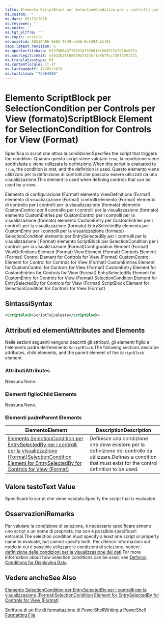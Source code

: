 ```yaml
---
title: Elemento ScriptBlock per SelectionCondition per i controlli per la visualizzazione (Format) | Microsoft Docs
ms.custom: ''
ms.date: 09/13/2016
ms.reviewer: ''
ms.suite: ''
ms.tgt_pltfrm: ''
ms.topic: article
ms.assetid: 08512496-5682-4539-ab56-0c5394ce1f01
caps.latest.revision: 6
ms.openlocfilehash: 0137886437f01518f396613c564517e7910e657a
ms.sourcegitcommit: debd2b38fb8070a7357bf1a4bf9cc736f3702f31
ms.translationtype: MT
ms.contentlocale: it-IT
ms.lasthandoff: 12/05/2019
ms.locfileid: "72364800"
---
```

# <a name="scriptblock-element-for-selectioncondition-for-controls-for-view-format"></a><span data-ttu-id="e7bd6-102">Elemento ScriptBlock per SelectionCondition per Controls per View (formato)</span><span class="sxs-lookup"><span data-stu-id="e7bd6-102">ScriptBlock Element for SelectionCondition for Controls for View (Format)</span></span>

<span data-ttu-id="e7bd6-103">Specifica lo script che attiva la condizione.</span><span class="sxs-lookup"><span data-stu-id="e7bd6-103">Specifies the script that triggers the condition.</span></span> <span data-ttu-id="e7bd6-104">Quando questo script viene valutato `true`, la condizione viene soddisfatta e viene utilizzata la definizione.</span><span class="sxs-lookup"><span data-stu-id="e7bd6-104">When this script is evaluated to `true`, the condition is met, and the definition is used.</span></span> <span data-ttu-id="e7bd6-105">Questo elemento viene utilizzato per la definizione di controlli che possono essere utilizzati da una visualizzazione.</span><span class="sxs-lookup"><span data-stu-id="e7bd6-105">This element is used when defining controls that can be used by a view.</span></span>

<span data-ttu-id="e7bd6-106">Elemento di configurazione (Format) elemento ViewDefinitions (Format) elemento di visualizzazione (Format) controlli elemento (Format) elemento di controllo per i controlli per la visualizzazione (formato) elemento CustomControl per il controllo per i controlli per la visualizzazione (formato) elemento CustomEntries per CustomControl per i controlli per la visualizzazione (formato) elemento CustomEntry per CustomEntries per i controlli per la visualizzazione (formato) EntrySelectedBy elemento per CustomEntry per i controlli per la visualizzazione (formato) SelectionCondition elemento per EntrySelectedBy per i controlli per la visualizzazione ( Format) elemento ScriptBlock per SelectionCondition per i controlli per la visualizzazione (Format)</span><span class="sxs-lookup"><span data-stu-id="e7bd6-106">Configuration Element (Format) ViewDefinitions Element (Format) View Element (Format) Controls Element (Format) Control Element for Controls for View (Format) CustomControl Element for Control for Controls for View (Format) CustomEntries Element for CustomControl for Controls for View (Format) CustomEntry Element for CustomEntries for Controls for View (Format) EntrySelectedBy Element for CustomEntry for Controls for View (Format) SelectionCondition Element for EntrySelectedBy for Controls for View (Format) ScriptBlock Element for SelectionCondition for Controls for View (Format)</span></span>

## <a name="syntax"></a><span data-ttu-id="e7bd6-107">Sintassi</span><span class="sxs-lookup"><span data-stu-id="e7bd6-107">Syntax</span></span>

```xml
<ScriptBlock>ScriptToEvaluate</ScriptBlock>
```

## <a name="attributes-and-elements"></a><span data-ttu-id="e7bd6-108">Attributi ed elementi</span><span class="sxs-lookup"><span data-stu-id="e7bd6-108">Attributes and Elements</span></span>

<span data-ttu-id="e7bd6-109">Nelle sezioni seguenti vengono descritti gli attributi, gli elementi figlio e l'elemento padre dell'elemento `ScriptBlock`.</span><span class="sxs-lookup"><span data-stu-id="e7bd6-109">The following sections describe attributes, child elements, and the parent element of the `ScriptBlock` element.</span></span>

### <a name="attributes"></a><span data-ttu-id="e7bd6-110">Attributi</span><span class="sxs-lookup"><span data-stu-id="e7bd6-110">Attributes</span></span>

<span data-ttu-id="e7bd6-111">Nessuna.</span><span class="sxs-lookup"><span data-stu-id="e7bd6-111">None.</span></span>

### <a name="child-elements"></a><span data-ttu-id="e7bd6-112">Elementi figlio</span><span class="sxs-lookup"><span data-stu-id="e7bd6-112">Child Elements</span></span>

<span data-ttu-id="e7bd6-113">Nessuna.</span><span class="sxs-lookup"><span data-stu-id="e7bd6-113">None.</span></span>

### <a name="parent-elements"></a><span data-ttu-id="e7bd6-114">Elementi padre</span><span class="sxs-lookup"><span data-stu-id="e7bd6-114">Parent Elements</span></span>

|<span data-ttu-id="e7bd6-115">Elemento</span><span class="sxs-lookup"><span data-stu-id="e7bd6-115">Element</span></span>|<span data-ttu-id="e7bd6-116">Description</span><span class="sxs-lookup"><span data-stu-id="e7bd6-116">Description</span></span>|
|-------------|-----------------|
|[<span data-ttu-id="e7bd6-117">Elemento SelectionCondition per EntrySelectedBy per i controlli per la visualizzazione (Format)</span><span class="sxs-lookup"><span data-stu-id="e7bd6-117">SelectionCondition Element for EntrySelectedBy for Controls for View (Format)</span></span>](./selectioncondition-element-for-entryselectedby-for-controls-for-view-format.md)|<span data-ttu-id="e7bd6-118">Definisce una condizione che deve esistere per la definizione del controllo da utilizzare.</span><span class="sxs-lookup"><span data-stu-id="e7bd6-118">Defines a condition that must exist for the control definition to be used.</span></span>|

## <a name="text-value"></a><span data-ttu-id="e7bd6-119">Valore testo</span><span class="sxs-lookup"><span data-stu-id="e7bd6-119">Text Value</span></span>

<span data-ttu-id="e7bd6-120">Specificare lo script che viene valutato.</span><span class="sxs-lookup"><span data-stu-id="e7bd6-120">Specify the script that is evaluated.</span></span>

## <a name="remarks"></a><span data-ttu-id="e7bd6-121">Osservazioni</span><span class="sxs-lookup"><span data-stu-id="e7bd6-121">Remarks</span></span>

<span data-ttu-id="e7bd6-122">Per valutare la condizione di selezione, è necessario specificare almeno uno script o un nome di proprietà, ma non è possibile specificarli entrambi.</span><span class="sxs-lookup"><span data-stu-id="e7bd6-122">The selection condition must specify a least one script or property name to evaluate, but cannot specify both.</span></span> <span data-ttu-id="e7bd6-123">Per ulteriori informazioni sul modo in cui è possibile utilizzare le condizioni di selezione, vedere [definizione delle condizioni per la visualizzazione dei dati](./defining-conditions-for-displaying-data.md).</span><span class="sxs-lookup"><span data-stu-id="e7bd6-123">For more information about how selection conditions can be used, see [Defining Conditions for Displaying Data](./defining-conditions-for-displaying-data.md).</span></span>

## <a name="see-also"></a><span data-ttu-id="e7bd6-124">Vedere anche</span><span class="sxs-lookup"><span data-stu-id="e7bd6-124">See Also</span></span>

[<span data-ttu-id="e7bd6-125">Elemento SelectionCondition per EntrySelectedBy per i controlli per la visualizzazione (Format)</span><span class="sxs-lookup"><span data-stu-id="e7bd6-125">SelectionCondition Element for EntrySelectedBy for Controls for View (Format)</span></span>](./selectioncondition-element-for-entryselectedby-for-controls-for-view-format.md)

[<span data-ttu-id="e7bd6-126">Scrittura di un file di formattazione di PowerShell</span><span class="sxs-lookup"><span data-stu-id="e7bd6-126">Writing a PowerShell Formatting File</span></span>](./writing-a-powershell-formatting-file.md)
